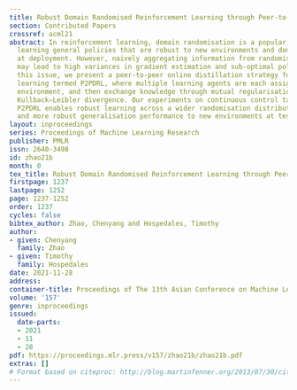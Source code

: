 ```yaml
---
title: Robust Domain Randomised Reinforcement Learning through Peer-to-Peer Distillation
section: Contributed Papers
crossref: acml21
abstract: In reinforcement learning, domain randomisation is a popular technique for
  learning general policies that are robust to new environments and domain-shifts
  at deployment. However, naively aggregating information from randomised domains
  may lead to high variances in gradient estimation and sub-optimal policies. To address
  this issue, we present a peer-to-peer online distillation strategy for reinforcement
  learning termed P2PDRL, where multiple learning agents are each assigned to a different
  environment, and then exchange knowledge through mutual regularisation based on
  Kullback–Leibler divergence. Our experiments on continuous control tasks show that
  P2PDRL enables robust learning across a wider randomisation distribution than baselines,
  and more robust generalisation performance to new environments at testing.
layout: inproceedings
series: Proceedings of Machine Learning Research
publisher: PMLR
issn: 2640-3498
id: zhao21b
month: 0
tex_title: Robust Domain Randomised Reinforcement Learning through Peer-to-Peer Distillation
firstpage: 1237
lastpage: 1252
page: 1237-1252
order: 1237
cycles: false
bibtex_author: Zhao, Chenyang and Hospedales, Timothy
author:
- given: Chenyang
  family: Zhao
- given: Timothy
  family: Hospedales
date: 2021-11-28
address:
container-title: Proceedings of The 13th Asian Conference on Machine Learning
volume: '157'
genre: inproceedings
issued:
  date-parts:
  - 2021
  - 11
  - 28
pdf: https://proceedings.mlr.press/v157/zhao21b/zhao21b.pdf
extras: []
# Format based on citeproc: http://blog.martinfenner.org/2013/07/30/citeproc-yaml-for-bibliographies/
---
```

